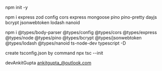 npm init -y

npm i express zod config cors express mongoose pino pino-pretty dayjs bcrypt jsonwebtoken lodash nanoid

npm i @types/body-parser @types/config @types/cors @types/express @types/node @types/pino @types/bcrypt @types/jsonwebtoken @types/lodash @types/nanoid ts-node-dev typescript -D

create tsconfig.json by command npx tsc --init

devAnkitGupta
ankitgupta_@outlook.com
